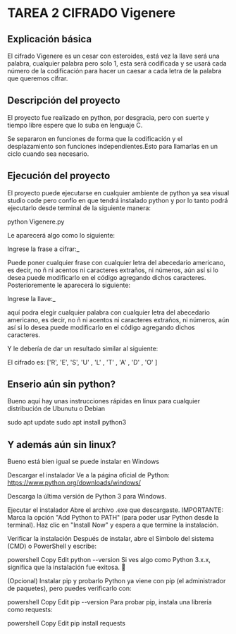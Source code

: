 # TAREA 2 CIFRADO Vigenere

## Explicación básica
El cifrado Vigenere es un cesar con esteroides, está vez la llave será una palabra, cualquier palabra pero solo 1, esta será codificada y se usará cada número de la codificación para hacer un caesar a cada letra de la palabra que queremos cifrar.

## Descripción del proyecto

El proyecto fue realizado en python, por desgracia, pero con suerte y tiempo libre espere que lo suba en lenguaje C.

Se separaron en funciones de forma que la codificación y el desplazamiento son funciones independientes.Esto para llamarlas en un ciclo cuando sea necesario. 

## Ejecución del proyecto

El proyecto puede ejecutarse en cualquier ambiente de python ya sea visual studio code pero confío en que tendrá instalado python y por lo tanto podrá ejecutarlo desde terminal de la siguiente manera:

python Vigenere.py

Le aparecerá algo como lo siguiente:

Ingrese la frase a cifrar:_

Puede poner cualquier frase con cualquier letra del abecedario americano, es decir, no ñ ni acentos ni caracteres extraños, ni números, aún así si lo desea puede modificarlo en el código agregando dichos caracteres.
Posterioremente le aparecerá lo siguiente:

Ingrese la llave:_

aquí podra elegir cualquier palabra con cualquier letra del abecedario americano, es decir, no ñ ni acentos ni caracteres extraños, ni números, aún así si lo desea puede modificarlo en el código agregando dichos caracteres.

Y le debería de dar un resultado similar al siguiente:

El cifrado es: ['R', 'E', 'S', 'U' , 'L' , 'T' , 'A' , 'D' , 'O' ]

## Enserio aún sin python?

Bueno aquí hay unas instrucciones rápidas en linux para cualquier distribución de Ubunutu o Debian

sudo apt update
sudo apt install python3

## Y además aún sin linux? 

Bueno está bien igual se puede instalar en Windows

Descargar el instalador
Ve a la página oficial de Python:
https://www.python.org/downloads/windows/

Descarga la última versión de Python 3 para Windows.

Ejecutar el instalador
Abre el archivo .exe que descargaste.
IMPORTANTE: Marca la opción "Add Python to PATH" (para poder usar Python desde la terminal).
Haz clic en "Install Now" y espera a que termine la instalación.

Verificar la instalación
Después de instalar, abre el Símbolo del sistema (CMD) o PowerShell y escribe:

powershell
Copy
Edit
python --version
Si ves algo como Python 3.x.x, significa que la instalación fue exitosa. 🎉

(Opcional) Instalar pip y probarlo
Python ya viene con pip (el administrador de paquetes), pero puedes verificarlo con:

powershell
Copy
Edit
pip --version
Para probar pip, instala una librería como requests:

powershell
Copy
Edit
pip install requests
